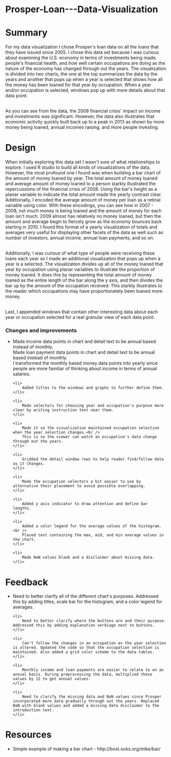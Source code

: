 # Prosper-Loan---Data-Visualization

<h1>Summary</h1>

For my data visualization I chose Prosper's loan data on all the loans that they have issued since 2005. I chose this data set because I was curious about examining the U.S. economy in terms of investments being made, people's financial health, and how well certain occupations are doing as the nature of the economy has changed through out the years. The visualization is divided into two charts, the one at the top summarizes the data by the years and another that pops up when a year is selected that shows how all the money has been loaned for that year by occupation. When a year and/or occupation is selected, windows pop up with more details about that data point.<br /><br />

As you can see from the data, the 2008 financial crisis' impact on income and investments was significant. However, the data also illustrates that economic activity quickly built back up to a peak in 2013 as shown by more money being loaned, annual incomes raising, and more people investing.

<h1>Design</h1>

When initially exploring this data set I wasn't sure of what relationships to explore. I used R studio to build all kinds of visualizations of the data. However, the most profound one I found was when building a bar chart of the amount of money loaned by year. The total amount of money loaned and average amount of money loaned to a person starkly illustrated the repercussions of the financial crisis of 2008. Using the bar's height as a planar variable to indicate the total amount made the yearly contrast clear. Additionally, I encoded the average amount of money per loan as a retinal variable using color. With these encodings, you can see how in 2007 - 2008, not much money is being loaned and the amount of money for each loan isn't much. 2009 almost has relatively no money loaned, but then the amount and average begin to fiercely grow as the economy bounces back starting in 2010. I found this format of a yearly visualization of totals and averages very useful for displaying other facets of the data as well such as number of investors, annual income, annual loan payments, and so on.<br /><br />

Additionally, I was curious of what type of people were receiving these loans each year so I made an additional visualization that pops up when a year is a selected. The visualization divides up all of the money loaned that year by occupation using planar variables to illustrate the proportion of money loaned. It does this by representing the total amount of money loaned as the entire length of the bar along the y axis, and then divides the bar up by the amount of the occupation received. This starkly illustrates to the reader which occupations may have proportionately been loaned more money.<br /><br />

Last, I appended windows that contain other interesting data about each year or occupation selected for a real granular view of each data point.


<h3>Changes and improvements</h3>

<ul>
	<li>
		Made income data points in chart and detail text to be annual based instead of monthly.<br />
		Made loan payment data points in chart and detail text to be annual based instead of monthly.<br />
		I transformed the monthly based money data points into yearly since people are more familiar of thinking about income in terms of annual salaries.
	</li>
	
	<li>
		Added titles to the windows and graphs to further define them. 
	</li>
	
	<li>
		Made selectors for choosing year and occupation's purpose more clear by writing instruction text near them.
	</li>
	
	<li>
		Made it so the visualization maintained occupation selection when the year selection changes.<br />
		This is so the viewer can watch an occupation's data change through out the years.
	</li>
	
	<li>
		Gridded the detail window rows to help reader find/follow data as it changes.
	</li>
	
	<li>
		Made the occupation selectors a bit easier to use by alternative their placement to avoid possible overlapping.
	</li>
	
	<li>
		Added y axis indicator to draw attention and define bar lengths.
	</li>
	
	<li>
		Added a color legend for the average values of the histogram.<br />
		Placed text containing the max, mid, and min average values in the chart.
	</li>
	
	<li>
		Made NaN values blank and a disclaimer about missing data.
	</li>
</ul>

<h1>Feedback</h1>

<ul>
	<li>
		Need to better clarify all of the different chart's purposes. Addressed this by adding titles, scale bar for the histogram, and a color legend for averages.
	</li>
	
	<li>
		Need to better clarify where the buttons are and their purpose. Addressed this by adding explanation verbiage next to buttons.
	</li>
	
	<li>
		Can't follow the changes in an occupation as the year selection is altered. Updated the code so that the occupation selection is maintained. Also added a grid color scheme to the data tables.
	</li>
	
	<li>
		Monthly income and loan payments are easier to relate to on an annual basis. During preprocessing the data, multiplied these values by 12 to get annual values.
	</li>
	
	<li>
		Need to clarify the missing data and NaN values since Prosper incorporated more data gradually through out the years. Replaced NaN with blank values and added a missing data disclaimer to the introduction text.
	</li>
</ul>

<h1>Resources</h1>

<ul>
	<li> Simple example of making a bar chart - http://bost.ocks.org/mike/bar/</li>
</ul>
